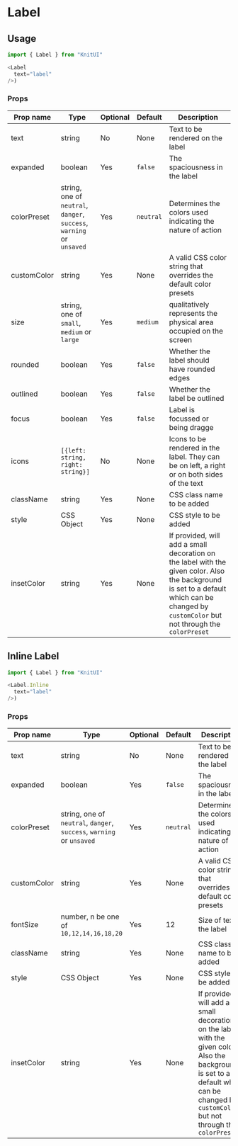 # Label

## Usage

```javascript
import { Label } from "KnitUI"

<Label
  text="label"
/>)
```

### Props

| Prop name   | Type       | Optional | Default   |  Description                      |
|-------------|------------|----------|-----------|-----------------------------------|
| text       | string     |  No      | None | Text to be rendered on the label |
| expanded  | boolean | Yes | `false` | The spaciousness in the label |
| colorPreset  | string, one of `neutral`, `danger`, `success`, `warning` or `unsaved` | Yes | `neutral` | Determines the colors used indicating the nature of action |
| customColor  | string    | Yes |  None   | A valid CSS color string that overrides the default color presets |
| size       | string, one of `small`, `medium` or `large` | Yes | `medium` | qualitatively represents the physical area occupied on the screen |
| rounded  | boolean | Yes | `false` | Whether the label should have rounded edges |
| outlined  | boolean | Yes | `false` |  Whether the label be outlined |
| focus  | boolean | Yes | `false ` | Label is focussed or being dragge |
| icons    | `[{left: string, right: string}]`  | No | None    |  Icons to be rendered in the label. They can be on left, a right or on both sides of the text |
| className | string | Yes | None | CSS class name to be added |
| style | CSS Object | Yes | None | CSS style to be added |
| insetColor | string | Yes | None | If provided, will add a small decoration on the label with the given color. Also the background is set to a default which can be changed by `customColor` but not through the `colorPreset` |

## Inline Label

```javascript
import { Label } from "KnitUI"

<Label.Inline
  text="label"
/>)
```

### Props

| Prop name   | Type       | Optional | Default   |  Description                      |
|-------------|------------|----------|-----------|-----------------------------------|
| text       | string     |  No      | None |Text to be rendered on the label |
| expanded  | boolean | Yes | `false` | The spaciousness in the label |
| colorPreset  | string, one of `neutral`, `danger`, `success`, `warning` or `unsaved` | Yes | `neutral` | Determines the colors used indicating the nature of action |
| customColor  | string    | Yes |  None   | A valid CSS color string that overrides the default color presets |
| fontSize  | number, n be one of `10,12,14,16,18,20`  | Yes | 12 | Size of text in the label |
| className | string | Yes | None | CSS class name to be added |
| style | CSS Object | Yes | None | CSS style to be added |
| insetColor | string | Yes | None | If provided, will add a small decoration on the label with the given color. Also the background is set to a default which can be changed by `customColor` but not through the `colorPreset` |